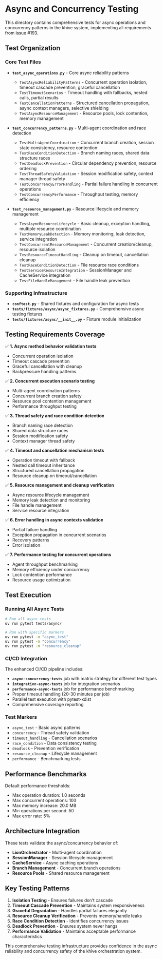# Async and Concurrency Testing

This directory contains comprehensive tests for async operations and concurrency patterns in the khive system, implementing all requirements from issue #193.

## Test Organization

### Core Test Files

- **`test_async_operations.py`** - Core async reliability patterns
  - `TestAsyncReliabilityPatterns` - Concurrent operation isolation, timeout cascade prevention, graceful cancellation
  - `TestTimeoutScenarios` - Timeout handling with fallbacks, nested calls, partial results
  - `TestCancellationPatterns` - Structured cancellation propagation, async context managers, selective shielding
  - `TestAsyncResourceManagement` - Resource pools, lock contention, memory management

- **`test_concurrency_patterns.py`** - Multi-agent coordination and race detection
  - `TestMultiAgentCoordination` - Concurrent branch creation, session state consistency, resource contention
  - `TestRaceConditionDetection` - Branch naming races, shared data structure races
  - `TestDeadlockPrevention` - Circular dependency prevention, resource ordering
  - `TestThreadSafetyValidation` - Session modification safety, context manager thread safety
  - `TestConcurrencyErrorHandling` - Partial failure handling in concurrent operations
  - `TestConcurrencyPerformance` - Throughput testing, memory efficiency

- **`test_resource_management.py`** - Resource lifecycle and memory management
  - `TestAsyncResourceLifecycle` - Basic cleanup, exception handling, multiple resource coordination
  - `TestMemoryLeakDetection` - Memory monitoring, leak detection, service integration
  - `TestConcurrentResourceManagement` - Concurrent creation/cleanup, resource isolation
  - `TestResourceTimeoutHandling` - Cleanup on timeout, cancellation cleanup
  - `TestRaceConditionDetection` - File resource race conditions
  - `TestServiceResourceIntegration` - SessionManager and CacheService integration
  - `TestFileHandleManagement` - File handle leak prevention

### Supporting Infrastructure

- **`conftest.py`** - Shared fixtures and configuration for async tests
- **`tests/fixtures/async/async_fixtures.py`** - Comprehensive async testing fixtures
- **`tests/fixtures/async/__init__.py`** - Fixture module initialization

## Testing Requirements Coverage

✅ **1. Async method behavior validation tests**
- Concurrent operation isolation
- Timeout cascade prevention  
- Graceful cancellation with cleanup
- Backpressure handling patterns

✅ **2. Concurrent execution scenario testing**
- Multi-agent coordination patterns
- Concurrent branch creation safety
- Resource pool contention management
- Performance throughput testing

✅ **3. Thread safety and race condition detection**
- Branch naming race detection
- Shared data structure races
- Session modification safety
- Context manager thread safety

✅ **4. Timeout and cancellation mechanism tests**
- Operation timeout with fallback
- Nested call timeout inheritance
- Structured cancellation propagation
- Resource cleanup on timeout/cancellation

✅ **5. Resource management and cleanup verification**
- Async resource lifecycle management
- Memory leak detection and monitoring
- File handle management
- Service resource integration

✅ **6. Error handling in async contexts validation**
- Partial failure handling
- Exception propagation in concurrent scenarios
- Recovery patterns
- Error isolation

✅ **7. Performance testing for concurrent operations**
- Agent throughput benchmarking
- Memory efficiency under concurrency
- Lock contention performance
- Resource usage optimization

## Test Execution

### Running All Async Tests
```bash
# Run all async tests
uv run pytest tests/async/

# Run with specific markers
uv run pytest -m "async_test"
uv run pytest -m "concurrency" 
uv run pytest -m "resource_cleanup"
```

### CI/CD Integration

The enhanced CI/CD pipeline includes:

- **`async-concurrency-tests`** job with matrix strategy for different test types
- **`integration-async-tests`** job for integration scenarios
- **`performance-async-tests`** job for performance benchmarking
- Proper timeout handling (20-30 minutes per job)
- Parallel test execution with pytest-xdist
- Comprehensive coverage reporting

### Test Markers

- `async_test` - Basic async patterns
- `concurrency` - Thread safety validation  
- `timeout_handling` - Cancellation scenarios
- `race_condition` - Data consistency testing
- `deadlock` - Prevention verification
- `resource_cleanup` - Lifecycle management
- `performance` - Benchmarking tests

## Performance Benchmarks

Default performance thresholds:
- Max operation duration: 1.0 seconds
- Max concurrent operations: 100
- Max memory increase: 20.0 MB
- Min operations per second: 50
- Max error rate: 5%

## Architecture Integration

These tests validate the async/concurrency behavior of:

- **LionOrchestrator** - Multi-agent coordination
- **SessionManager** - Session lifecycle management
- **CacheService** - Async caching operations
- **Branch Management** - Concurrent branch operations
- **Resource Pools** - Shared resource management

## Key Testing Patterns

1. **Isolation Testing** - Ensures failures don't cascade
2. **Timeout Cascade Prevention** - Maintains system responsiveness  
3. **Graceful Degradation** - Handles partial failures elegantly
4. **Resource Cleanup Verification** - Prevents memory/handle leaks
5. **Race Condition Detection** - Identifies concurrency issues
6. **Deadlock Prevention** - Ensures system never hangs
7. **Performance Validation** - Maintains acceptable performance characteristics

This comprehensive testing infrastructure provides confidence in the async reliability and concurrency safety of the khive orchestration system.
